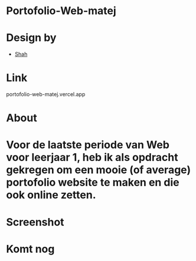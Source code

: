 # Portofolio-Web-matej

# Design by

- [Shah](https://www.figma.com/community/file/1116316830579955404)

# Link

portofolio-web-matej.vercel.app

# About

# Voor de laatste periode van Web voor leerjaar 1, heb ik als opdracht gekregen om een mooie (of average) portofolio website te maken en die ook online zetten.

# Screenshot

# Komt nog
